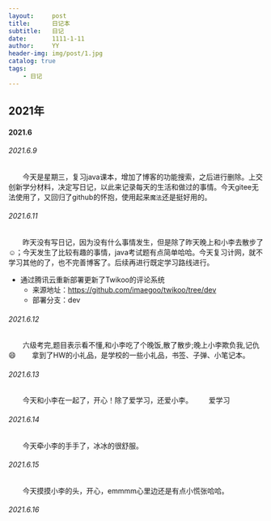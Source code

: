 ```yaml
---
layout:     post
title:      日记本
subtitle:   日记
date:       1111-1-11
author:     YY
header-img: img/post/1.jpg
catalog: true
tags:
    - 日记
---
```


## 2021年
#### 2021.6
###### 2021.6.9
&emsp;&emsp;今天是星期三，复习java课本，增加了博客的功能搜索，之后进行删除。上交创新学分材料，决定写日记，以此来记录每天的生活和做过的事情。今天gitee无法使用了，又回归了github的怀抱，使用起来`魔法`还是挺好用的。
###### 2021.6.11
&emsp;&emsp;昨天没有写日记，因为没有什么事情发生，但是除了昨天晚上和小李去散步了:relaxed:；今天发生了比较有趣的事情，java考试题有点简单哈哈。今天复习计网，就不学习其他的了，也不完善博客了。后续再进行既定学习路线进行。
- 通过腾讯云重新部署更新了Twikoo的评论系统
  - 来源地址：https://github.com/imaegoo/twikoo/tree/dev
  - 部署分支：dev

###### 2021.6.12
&emsp;&emsp;六级考完,题目表示看不懂,和小李吃了个晚饭,散了散步;晚上小李欺负我,记仇 :smile:
&emsp;&emsp;拿到了HW的小礼品，是学校的一些小礼品，书签、子弹、小笔记本。

###### 2021.6.13

&emsp;&emsp;今天和小李在一起了，开心！除了爱学习，还爱小李。
&emsp;&emsp;爱学习

###### 2021.6.14
&emsp;&emsp;今天牵小李的手手了，冰冰的很舒服。
###### 2021.6.15
&emsp;&emsp;今天摸摸小李的头，开心，emmmm心里边还是有点小慌张哈哈。
###### 2021.6.16

